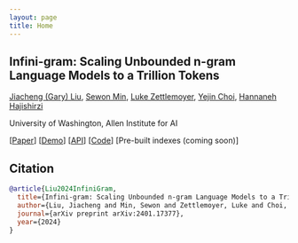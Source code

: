 ```yaml
---
layout: page
title: Home
---
```


## Infini-gram: Scaling Unbounded n-gram Language Models to a Trillion Tokens

[Jiacheng (Gary) Liu](https://liujch1998.github.io), [Sewon Min](https://shmsw25.github.io), [Luke Zettlemoyer](https://www.cs.washington.edu/people/faculty/lsz/), [Yejin Choi](https://homes.cs.washington.edu/~yejin/), [Hannaneh Hajishirzi](https://homes.cs.washington.edu/~hannaneh/)

University of Washington, Allen Institute for AI

[[Paper](https://arxiv.org/pdf/2401.17377.pdf)]
[[Demo](https://hf.co/spaces/liujch1998/infini-gram)]
[[API](/api_doc.md)]
[[Code](https://github.com/liujch1998/infini-gram)]
[Pre-built indexes (coming soon)]

## Citation

```bibtex
@article{Liu2024InfiniGram,
  title={Infini-gram: Scaling Unbounded n-gram Language Models to a Trillion Tokens},
  author={Liu, Jiacheng and Min, Sewon and Zettlemoyer, Luke and Choi, Yejin and Hajishirzi, Hannaneh},
  journal={arXiv preprint arXiv:2401.17377},
  year={2024}
}
```
